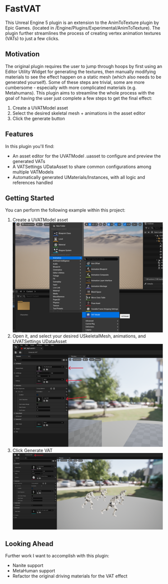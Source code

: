 # FastVAT
This Unreal Engine 5 plugin is an extension to the AnimToTexture plugin by Epic Games. (located in /Engine/Plugins/Experimental/AnimToTexture). The plugin further streamlines the process of creating vertex animation textures (VATs) to just a few clicks. 

## Motivation
The original plugin requires the user to jump through hoops by first using an Editor Utility Widget for generating the textures, then manually modifying materials to see the effect happen on a static mesh (which also needs to be generated yourself). Some of these steps are trivial, some are more cumbersome - especially with more complicated materials (e.g. Metahumans). This plugin aims to streamline the whole process with the goal of having the user just complete a few steps to get the final effect: 
1. Create a UVATModel asset
2. Select the desired skeletal mesh + animations in the asset editor
3. Click the generate button

## Features
In this plugin you'll find:
- An asset editor for the UVATModel .uasset to configure and preview the generated VATs
- A VATSettings UDataAsset to share common configurations among multiple VATModels
- Automatically generated UMaterials/Instances, with all logic and references handled

## Getting Started
You can perform the following example within this project:
1. Create a UVATModel asset
![Getting_Started_01](Docs/Getting_Started_01.png)
2. Open it, and select your desired USkeletalMesh, animations, and UVATSettings UDataAsset
![Getting_Started_02](Docs/Getting_Started_02.png)
3. Click Generate VAT
![Getting_Started_03](Docs/Getting_Started_03.png)
## Looking Ahead
Further work I want to accomplish with this plugin:
- Nanite support
- MetaHuman support
- Refactor the original driving materials for the VAT effect

